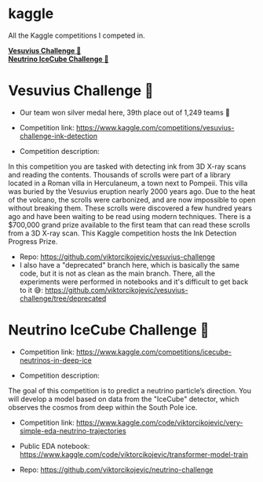 # kaggle

All the Kaggle competitions I competed in.

**[Vesuvius Challenge :microscope:](#vesuvius-challenge-microscope)**<br>
**[Neutrino IceCube Challenge :ice_cube:](#neutrino-icecube-challenge-ice_cube)**<br>


# Vesuvius Challenge :microscope:


- Our team won silver medal here, 39th place out of 1,249 teams 🥳

- Competition link: https://www.kaggle.com/competitions/vesuvius-challenge-ink-detection


- Competition description:

In this competition you are tasked with detecting ink from 3D X-ray scans and reading the contents. Thousands of scrolls were part of a library located in a Roman villa in Herculaneum, a town next to Pompeii. This villa was buried by the Vesuvius eruption nearly 2000 years ago. Due to the heat of the volcano, the scrolls were carbonized, and are now impossible to open without breaking them. These scrolls were discovered a few hundred years ago and have been waiting to be read using modern techniques. There is a $700,000 grand prize available to the first team that can read these scrolls from a 3D X-ray scan. This Kaggle competition hosts the Ink Detection Progress Prize.


- Repo: https://github.com/viktorcikojevic/vesuvius-challenge
- I also have a "deprecated" branch here, which is basically the same code, but it is not as clean as the main branch. There, all the experiments were performed in notebooks and it's difficult to get back to it 😅: https://github.com/viktorcikojevic/vesuvius-challenge/tree/deprecated



# Neutrino IceCube Challenge :ice_cube:

- Competition link: https://www.kaggle.com/competitions/icecube-neutrinos-in-deep-ice

- Competition description:


The goal of this competition is to predict a neutrino particle’s direction. You will develop a model based on data from the "IceCube" detector, which observes the cosmos from deep within the South Pole ice.

  - Competition link: https://www.kaggle.com/code/viktorcikojevic/very-simple-eda-neutrino-trajectories

- Public EDA notebook: https://www.kaggle.com/code/viktorcikojevic/transformer-model-train
- Repo: https://github.com/viktorcikojevic/neutrino-challenge
